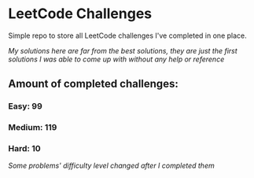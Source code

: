 
# LeetCode Challenges

Simple repo to store all LeetCode challenges I've completed in one place.

<i>My solutions here are far from the best solutions, they are just the first solutions I was able to come up with without any help or reference</i>

## Amount of completed challenges:

### Easy: 99

### Medium: 119

### Hard: 10

<i>Some problems' difficulty level changed after I completed them</i>
